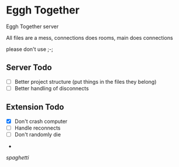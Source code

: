 # Eggh Together

Eggh Together server

All files are a mess, connections does rooms, main does connections

please don't use ;-;

## Server Todo
- [ ] Better project structure (put things in the files they belong)
- [ ] Better handling of disconnects

## Extension Todo
- [x] Don't crash computer
- [ ] Handle reconnects
- [ ] Don't randomly die
- 
_spaghetti_